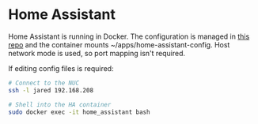 # Home Assistant

Home Assistant is running in Docker. The configuration is managed in [this repo](https://github.com/jaredjensen/home-assistant-config) and the container mounts ~/apps/home-assistant-config. Host network mode is used, so port mapping isn't required.

If editing config files is required:

```bash
# Connect to the NUC
ssh -l jared 192.168.208

# Shell into the HA container
sudo docker exec -it home_assistant bash
```

